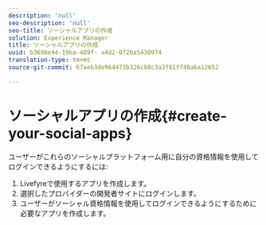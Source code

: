 ```yaml
---
description: 'null'
seo-description: 'null'
seo-title: ソーシャルアプリの作成
solution: Experience Manager
title: ソーシャルアプリの作成
uuid: b3698e44-19ba-489f- a4d2-072ba5430974
translation-type: tm+mt
source-git-commit: 67aeb3de964473b326c88c3a3f81ff48a6a12652

---
```



# ソーシャルアプリの作成{#create-your-social-apps}

ユーザーがこれらのソーシャルプラットフォーム用に自分の資格情報を使用してログインできるようにするには:

1. Livefyreで使用するアプリを作成します。
1. 選択したプロバイダーの開発者サイトにログインします。
1. ユーザーがソーシャル資格情報を使用してログインできるようにするために必要なアプリを作成します。
